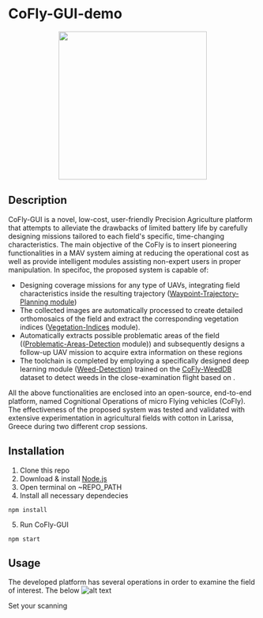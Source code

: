 # CoFly-GUI-demo

<p align="center">
<img src="https://user-images.githubusercontent.com/77329407/105342573-3040e900-5be9-11eb-92df-7c09392b1e0c.png" width="300" />

## Description
CoFly-GUI is a novel, low-cost, user-friendly Precision Agriculture platform that attempts to alleviate the drawbacks of limited battery life by carefully designing missions tailored to each field's specific, time-changing characteristics. The main objective of the CoFly is to insert pioneering functionalities in a MAV system aiming at reducing the operational cost as well as provide intelligent modules assisting non-expert users in proper manipulation. In specifoc, the proposed system is capable of:
  
* Designing coverage missions for any type of UAVs, integrating field characteristics inside the resulting trajectory ([Waypoint-Trajectory-Planning module](https://github.com/CoFly-Project/Waypoint-Trajectory-Planning))
* The collected images are automatically processed to create detailed orthomosaics of the field and extract the corresponding vegetation indices ([Vegetation-Indices]() module).
* Automatically extracts possible problematic areas of the field (([Problematic-Areas-Detection](https://github.com/CoFly-Project/Problematic-Areas-Detection) module)) and subsequently designs a follow-up UAV mission to acquire extra information on these regions
* The toolchain is completed by employing a specifically designed deep learning module ([Weed-Detection](https://github.com/CoFly-Project/Weed-Detection)) trained on the [CoFly-WeedDB](https://github.com/CoFly-Project/CoFly-WeedDB) dataset to detect weeds in the close-examination flight based on . 

All the above functionalities are enclosed into an open-source, end-to-end platform, named Cognitional Operations of micro Flying vehicles (CoFly). The effectiveness of the proposed system was tested and validated with extensive experimentation in agricultural fields with cotton in Larissa, Greece during two different crop sessions.
  
## Installation
  
1. Clone this repo
2. Download & install [Node.js](https://nodejs.org/en/download/)
3. Open terminal on ~REPO_PATH
4. Install all necessary dependecies
```
npm install
```
5. Run CoFly-GUI
```
npm start
```

## Usage

The developed platform has several operations in order to examine the field of interest. The below 
![alt text](https://github.com/CoFly-Project/cofly-gui/blob/master/readme_images/main_screen.gif?raw=true?raw=true)

Set your scanning 
